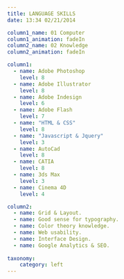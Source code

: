```yaml
---
title: LANGUAGE SKILLS
date: 13:34 02/21/2014

column1_name: 01 Computer
column1_animation: fadeIn
column2_name: 02 Knowledge
column2_animation: fadeIn

column1:
  - name: Adobe Photoshop
    level: 8
  - name: Adobe Illustrator
    level: 8  
  - name: Adobe Indesign
    level: 6  
  - name: Adobe Flash
    level: 7  
  - name: "HTML & CSS"
    level: 8 
  - name: "Javascript & Jquery"
    level: 3
  - name: AutoCad
    level: 8
  - name: CATIA
    level: 8 
  - name: 3ds Max
    level: 3
  - name: Cinema 4D
    level: 4           

column2:
  - name: Grid & Layout.
  - name: Good sense for typography.
  - name: Color theory knowledge.
  - name: Web usability.
  - name: Interface Design.
  - name: Google Analytics & SEO.
    
taxonomy:
    category: left
---
```

